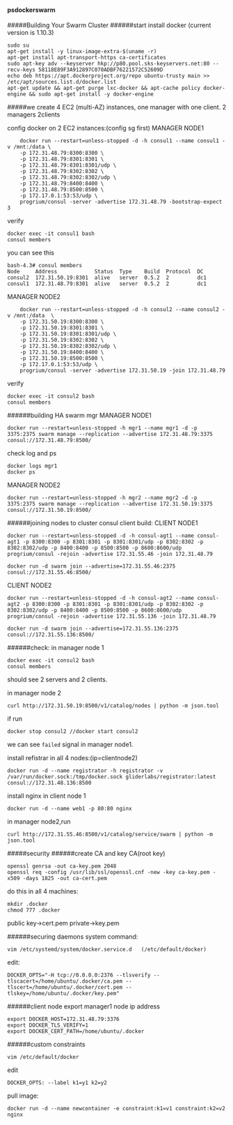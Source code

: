 #### psdockerswarm
#####Building Your Swarm Cluster
######start
install docker (current version is 1.10.3)
```
sudo su
apt-get install -y linux-image-extra-$(uname -r)
apt-get install apt-transport-https ca-certificates
sudo apt-key adv --keyserver hkp://p80.pool.sks-keyservers.net:80 --recv-keys 58118E89F3A912897C070ADBF76221572C52609D
echo deb https://apt.dockerproject.org/repo ubuntu-trusty main >> /etc/apt/sources.list.d/docker.list
apt-get update && apt-get purge lxc-docker && apt-cache policy docker-engine && sudo apt-get install -y docker-engine
```

#####we create 4 EC2 (multi-AZ) instances, one manager with one client. 2 managers 2clients

config docker on 2 EC2 instances:(config sg first)
MANAGER NODE1
```
	docker run --restart=unless-stopped -d -h consul1 --name consul1 -v /mnt:/data \
    -p 172.31.48.79:8300:8300 \
    -p 172.31.48.79:8301:8301 \
    -p 172.31.48.79:8301:8301/udp \
    -p 172.31.48.79:8302:8302 \
    -p 172.31.48.79:8302:8302/udp \
    -p 172.31.48.79:8400:8400 \
    -p 172.31.48.79:8500:8500 \
    -p 172.17.0.1:53:53/udp \
    progrium/consul -server -advertise 172.31.48.79 -bootstrap-expect 3
```

verify
```
docker exec -it consul1 bash
consul members
```
you can see this
```
bash-4.3# consul members
Node     Address            Status  Type    Build  Protocol  DC
consul2  172.31.50.19:8301  alive   server  0.5.2  2         dc1
consul1  172.31.48.79:8301  alive   server  0.5.2  2         dc1
```
MANAGER NODE2
```
	docker run --restart=unless-stopped -d -h consul2 --name consul2 -v /mnt:/data  \
    -p 172.31.50.19:8300:8300 \
    -p 172.31.50.19:8301:8301 \
    -p 172.31.50.19:8301:8301/udp \
    -p 172.31.50.19:8302:8302 \
    -p 172.31.50.19:8302:8302/udp \
    -p 172.31.50.19:8400:8400 \
    -p 172.31.50.19:8500:8500 \
    -p 172.17.0.1:53:53/udp \
    progrium/consul -server -advertise 172.31.50.19 -join 172.31.48.79
```
verify
```
docker exec -it consul2 bash
consul members
```
######building HA swarm mgr
MANAGER NODE1
```
docker run --restart=unless-stopped -h mgr1 --name mgr1 -d -p 3375:2375 swarm manage --replication --advertise 172.31.48.79:3375 consul://172.31.48.79:8500/
```
check log and ps
```
docker logs mgr1
docker ps
```
	
MANAGER NODE2
```
docker run --restart=unless-stopped -h mgr2 --name mgr2 -d -p 3375:2375 swarm manage --replication --advertise 172.31.50.19:3375 consul://172.31.50.19:8500/
```
######joining nodes to cluster
consul client build:
CLIENT NODE1
```
docker run --restart=unless-stopped -d -h consul-agt1 --name consul-agt1 -p 8300:8300 -p 8301:8301 -p 8301:8301/udp -p 8302:8302 -p 8302:8302/udp -p 8400:8400 -p 8500:8500 -p 8600:8600/udp progrium/consul -rejoin -advertise 172.31.55.46 -join 172.31.48.79	
```
```
docker run -d swarm join --advertise=172.31.55.46:2375 consul://172.31.55.46:8500/
```
		
CLIENT NODE2
```
docker run --restart=unless-stopped -d -h consul-agt2 --name consul-agt2 -p 8300:8300 -p 8301:8301 -p 8301:8301/udp -p 8302:8302 -p 8302:8302/udp -p 8400:8400 -p 8500:8500 -p 8600:8600/udp progrium/consul -rejoin -advertise 172.31.55.136 -join 172.31.48.79	
```
```
docker run -d swarm join --advertise=172.31.55.136:2375 consul://172.31.55.136:8500/
```
######check:
in manager node 1
```
docker exec -it consul2 bash
consul members
```
should see 2 servers and 2 clients.  
  
in manager node 2
```
curl http://172.31.50.19:8500/v1/catalog/nodes | python -m json.tool
```
if run
```
docker stop consul2	//docker start consul2
```
we can see `failed` signal in manager node1.

install refistrar in all 4 nodes:(ip=clientnode2)
```
docker run -d --name registrator -h registrator -v /var/run/docker.sock:/tmp/docker.sock gliderlabs/registrator:latest consul://172.31.48.136:8500
```

install nginx in client node 1
```
docker run -d --name web1 -p 80:80 nginx
```
in manager node2,run
```
curl http://172.31.55.46:8500/v1/catalog/service/swarm | python -m json.tool
```

#####security
######create CA and key
CA(root key)
```
openssl genrsa -out ca-key.pem 2048
openssl req -config /usr/lib/ssl/openssl.cnf -new -key ca-key.pem -x509 -days 1825 -out ca-cert.pem
```
do this in all 4 machines:
```
mkdir .docker
chmod 777 .docker
```
public key->cert.pem private->key.pem  

######securing daemons
system command:
```
vim /etc/systemd/system/docker.service.d   (/etc/default/docker)
```
edit:
```
DOCKER_OPTS="-H tcp://0.0.0.0:2376 --tlsverify --tlscacert=/home/ubuntu/.docker/ca.pem --tlscert=/home/ubuntu/.docker/cert.pem --tlskey=/home/ubuntu/.docker/key.pem"
```


######client node
export manager1 node ip address
```
export DOCKER_HOST=172.31.48.79:3376
export DOCKER_TLS_VERIFY=1
export DOCKER_CERT_PATH=/home/ubuntu/.docker
```

######custom constraints
```
vim /etc/default/docker
```

edit
```
DOCKER_OPTS: --label k1=y1 k2=y2
```

pull image:
```
docker run -d --name newcontainer -e constraint:k1=v1 constraint:k2=v2 nginx
```
